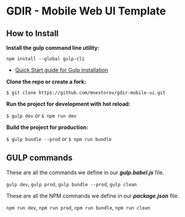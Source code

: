 # GDIR - Mobile Web UI Template

## How to Install

**Install the gulp command line utility:**

`npm install --global gulp-cli`

- [Quick Start guide for Gulp installation](https://gulpjs.com/docs/en/getting-started/quick-start)

**Clone the repo or create a fork:**

`$ git clone https://github.com/mnestorov/gdir-mobile-ui.git`

**Run the project for development with hot reload:**

`$ gulp dev` or `$ npm run dev`

**Build the project for production:**

`$ gulp bundle --prod` or `$ npm run bundle`

## GULP commands

These are all the commands we define in our **_gulp.babel.js_** file.

`gulp dev`, `gulp prod`, `gulp bundle --prod`, `gulp clean`

These are all the NPM commands we define in our **_package.json_** file.

`npm run dev`, `npm run prod`, `npm run bundle`, `npm run clean`
